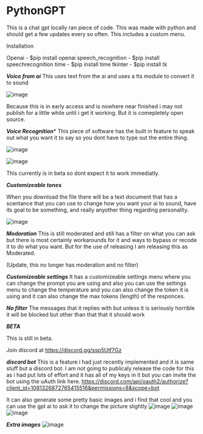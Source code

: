# PythonGPT
This is a chat gpt locally ran piece of code. This was made with python and should get a few updates every so often. This includes a custom menu.

Installation

Openai - $pip install openai
speech_recognition -  $pip install speechrecognition
time - $pip install time
tkinter - $pip install tk








***Voice from ai***
This uses text from the ai and uses a tts module to convert it to sound




![image](https://user-images.githubusercontent.com/106557220/222302631-6dfa3c1e-46ab-43ee-af05-928f38fecc25.png)

Because this is in early access and is nowhere near finished i may not publish for a little while until i get it working. But it is comepletely open source.

***Voice Recognition****
This piece of software has the built in feature to speak out what you want it to say so you dont have to type out the entire thing.

![image](https://user-images.githubusercontent.com/106557220/222302922-0ad2f167-20b5-4e73-8744-690f6f6b58c3.png)

![image](https://user-images.githubusercontent.com/106557220/222314356-d3f77c8f-8305-4aee-aa63-ffc7a37d8e38.png)


This currently is in beta so dont expect it to work immediatly.

***Customizeable tones***

When you download the file there will be a text document that has a scentance that you can use to change how you want your ai to sound, have its goal to be something, and really anyother thing regarding personality.


![image](https://user-images.githubusercontent.com/106557220/222303727-79126e71-4872-4f5b-9620-14a9859473dd.png)


***Modoration***
This is still moderated and still has a filter on what you can ask but there is most certainly workarounds for it and ways to bypass or recode it to do what you want. But for the use of releasing I am releasing this as Moderated.

(Update, this no longer has moderation and no filter)


***Customizeable settings***
It has a customizeable settings menu where you can change the prompt you are using and also you can use the settings menu to change the temperature and you can also change the token it is using and it can also change the max tokens (length) of the responces.



***No filter***
The messages that it replies with but unless it is seriously horrible it will be blocked but other than that that it should work


***BETA***

This is still in beta.

Join discord at https://discord.gg/ssp5Utf7Gz



***discord bot***
This is a feature i had just recently implemented and it is same stuff but a discord bot.  I am not going to publicaly release the code for this as i had put lots of effort and it has all of my keys in it but you can invite the bot using the uAuth link here. 
https://discord.com/api/oauth2/authorize?client_id=1081326872765415516&permissions=8&scope=bot

It can also generate some pretty basic images and i find that cool and you can use the gpt ai to ask it to change the picture slightly
![image](https://user-images.githubusercontent.com/106557220/222872663-5ffdb9a3-8ff2-4764-83ae-215d63853319.png)
![image](https://user-images.githubusercontent.com/106557220/222872680-291e9570-bf03-4890-be83-051fc72f5cd1.png)
![image](https://user-images.githubusercontent.com/106557220/222872695-4fe6f879-df11-4020-9a79-95b6bb7c829f.png)





***Extra images***
![image](https://user-images.githubusercontent.com/106557220/222314252-2947624c-5811-4dfb-ba52-1f53c62dfeb5.png)





